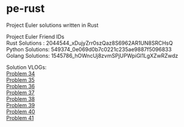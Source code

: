 # pe-rust
Project Euler solutions written in Rust

Project Euler Friend IDs  
Rust Solutions  : 2044544_xDujyZrr0szQaz8S6962AR1UN8SRCHsQ  
Python Solutions: 549374_0e069d0b7c0221c235ae9887f5096833  
Golang Solutions: 1545786_hOWncUj8zvmSPjUPWpiGl1LgXZwRZwdz  

Solution VLOGs:  
[Problem 34](https://youtu.be/XJ2gCAaugc4)  
[Problem 35](https://youtu.be/_OoUryrkDB4)  
[Problem 36](https://youtu.be/Yiw9IKZtF48)  
[Problem 37](https://youtu.be/YoncKwGZiyo)  
[Problem 38](https://youtu.be/wb74kwaR-fY)  
[Problem 39](https://youtu.be/YZGh0MZNSHo)  
[Problem 40](https://youtu.be/iDaDu1hgmCs)  
[Problem 41](https://youtu.be/uv0HTiKRY9Y)  
